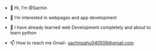 - 👋 Hi, I’m @Sachin
- 👀 I’m interested in webpages and app development 
- 🌱 I have already learned web Development completely and about to learn python 

- 📫 How to reach me Gmail- sachinsahu040506@gmail.com

<!---
Sachin010203/Sachin010203 is a ✨ special ✨ repository because its `README.md` (this file) appears on your GitHub profile.
You can click the Preview link to take a look at your changes.
--->
